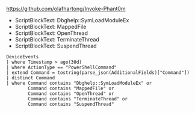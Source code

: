 https://github.com/olafhartong/Invoke-Phant0m

- ScriptBlockText: Dbghelp::SymLoadModuleEx
- ScriptBlockText: MappedFile
- ScriptBlockText: OpenThread
- ScriptBlockText: TerminateThread
- ScriptBlockText: SuspendThread


```kusto
DeviceEvents
| where Timestamp > ago(30d)
| where ActionType == "PowerShellCommand"
| extend Command = tostring(parse_json(AdditionalFields)["Command"])
| distinct Command
| where Command contains "Dbghelp::SymLoadModuleEx" or
        Command contains "MappedFile" or
        Command contains "OpenThread" or
        Command contains "TerminateThread" or
        Command contains "SuspendThread"
```